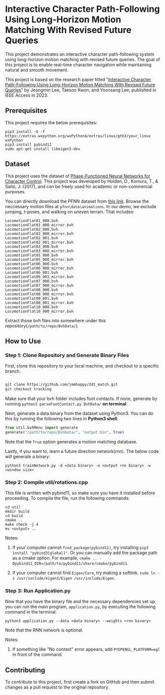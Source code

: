 # Interactive Character Path-Following Using Long-Horizon Motion Matching With Revised Future Queries



This project demonstrates an interactive character path-following system using long-horizon motion matching with revised future queries. The goal of this project is to enable real-time character navigation while maintaining natural and smooth movement.



This project is based on the research paper titled "[Interactive Character Path-Following Using Long-Horizon Motion Matching With Revised Future Queries](https://doi.org/10.1109/ACCESS.2023.3240589)" by Jeongmin Lee, Taesoo Kwon, and Yoonsang Lee, published in IEEE Access in 2023.


## Prerequisites

This project requires the below prerequisites:

```
pip3 install -U -f https://extras.wxpython.org/wxPython4/extras/linux/gtk3/your_linux wxPython
pip3 install pybind11
sudo apt-get install libeigen3-dev
```


## Dataset

This project uses the dataset of [Phase-Functioned Neural Networks for Character Control](https://theorangeduck.com/page/phase-functioned-neural-networks-character-control). This project was developed by Holden, D., Komura, T., & Saito, J. (2017), and can be freely used for academic or non-commercial purposes.

You can directly download the PFNN dataset from [this link](http://theorangeduck.com/media/uploads/other_stuff/pfnn.zip). Browse the neccessary motion files at `pfnn\data\animations`.
In our demo, we exclude jumping, t-poses, and walking on uneven terrain. That includes:

```
LocomotionFlat01_000.bvh  
LocomotionFlat01_000_mirror.bvh  
LocomotionFlat02_000.bvh  
LocomotionFlat02_000_mirror.bvh   
LocomotionFlat02_001.bvh  
LocomotionFlat02_001_mirror.bvh  
LocomotionFlat03_000.bvh  
LocomotionFlat03_000_mirror.bvh  
LocomotionFlat05_000.bvh  
LocomotionFlat05_000_mirror.bvh  
LocomotionFlat06_000.bvh  
LocomotionFlat06_000_mirror.bvh  
LocomotionFlat06_001.bvh  
LocomotionFlat06_001_mirror.bvh  
LocomotionFlat07_000.bvh  
LocomotionFlat07_000_mirror.bvh  
LocomotionFlat08_000.bvh  
LocomotionFlat08_000_mirror.bvh  
LocomotionFlat08_001.bvh  
LocomotionFlat08_001_mirror.bvh  
LocomotionFlat10_000.bvh  
LocomotionFlat10_000_mirror.bvh
```

Extract those bvh files into somewhere under this repository(`/path/to/repo/BvhData/`).


## How to Use



### Step 1: Clone Repository and Generate Binary Files



First, clone this repository to your local machine, and checkout to a specific branch.

```bash

git clone https://github.com/jmmhappy/2dt_match.git
git checkout tracking

```

Make sure that your bvh folder includes foot contacts. If none, generate by running `python3 parseFootContact.py BvhData/` **on terminal**.

Next, generate a data binary from the dataset using Python3. You can do this by running the following two lines in **Python3 shell**:

```python
from util.bvhMenu import generate
generate("/path/to/repo/BvhData/", "output.bin", True)

```

Note that the `True` option generates a motion matching database.



Lastly, if you want to, learn a future direction network(rnn). The below code will generate a binary:

```
python3 trainNetwork.py -d <data binary> -o <output rnn binary> -w <window size>
```





### Step 2: Compile util/rotations.cpp

This file is written with pybind11, so make sure you have it installed before proceeding. To compile the file, run the following commands:

```
cd util
mkdir build
cd build
cmake ..
make check -j 4
mv <output> ..
```

Notes:

1. If your computer cannot `find_package(pybind11)`, try installing `pip3 install "pybind3[global]"`. Or you can manually add the package path as a cmake option. For example, `cmake .. -Dpybind11_DIR=/path/to/pybind11/share/cmake/pybind11`.

2. If your computer cannot find `Eigen/Core`, try making a softlink. `sudo ln -s /usr/include/eigen3/Eigen /usr/include/Eigen`.



### Step 3: Run Application.py

Now that you have the binary file and the necessary dependencies set up, you can run the main program, `application.py`, by executing the following command in the terminal:

```terminal
python3 application.py --data <data binary> --weights <rnn binary>
```

Note that the RNN network is optional. 

Notes:
1. If something like "No context" error appears, add `PYOPENGL_PLATFORM=egl` in front of the command.  


## Contributing

To contribute to this project, first create a fork on GitHub and then submit changes as a pull request to the original repository.
